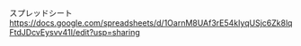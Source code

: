 スプレッドシート
https://docs.google.com/spreadsheets/d/1OarnM8UAf3rE54kIyqUSjc6Zk8lqFtdJDcvEysvv41I/edit?usp=sharing
